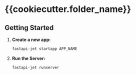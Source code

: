 # {{cookiecutter.folder_name}}

## Getting Started

1. **Create a new app:**
   ```bash
   fastapi-jet startapp APP_NAME
   ```

2. **Run the Server:**
   ```bash
   fastapi-jet runserver
   ```
